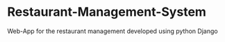 # Restaurant-Management-System
Web-App for the restaurant management developed using python Django 
